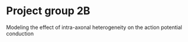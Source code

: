 # Project group 2B
 Modeling the effect of intra-axonal heterogeneity on the action potential conduction
